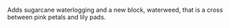 Adds sugarcane waterlogging and a new block, waterweed, that is a cross between pink petals and lily pads.
